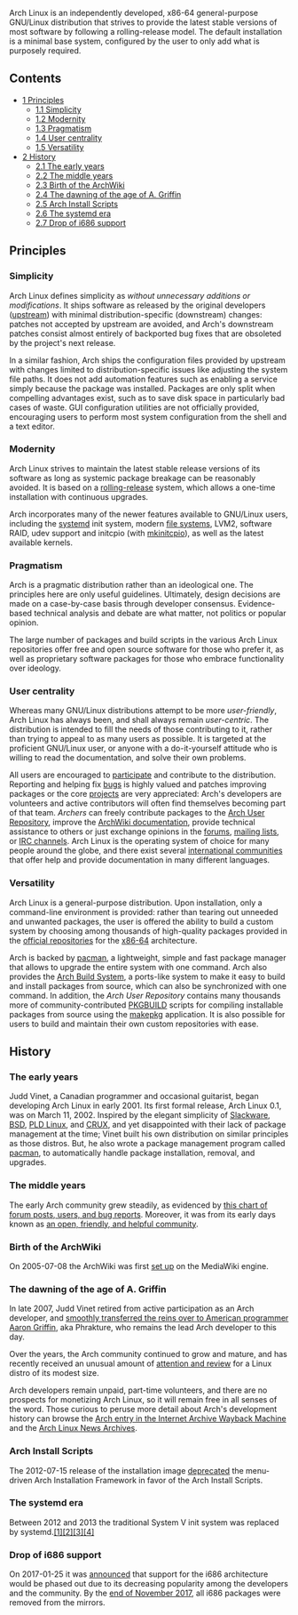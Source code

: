 Arch Linux is an independently developed, x86-64 general-purpose GNU/Linux distribution that strives to provide the latest stable versions of most software by following a rolling-release model. The default installation is a minimal base system, configured by the user to only add what is purposely required.

## Contents

*   [1 Principles](#Principles)
    *   [1.1 Simplicity](#Simplicity)
    *   [1.2 Modernity](#Modernity)
    *   [1.3 Pragmatism](#Pragmatism)
    *   [1.4 User centrality](#User_centrality)
    *   [1.5 Versatility](#Versatility)
*   [2 History](#History)
    *   [2.1 The early years](#The_early_years)
    *   [2.2 The middle years](#The_middle_years)
    *   [2.3 Birth of the ArchWiki](#Birth_of_the_ArchWiki)
    *   [2.4 The dawning of the age of A. Griffin](#The_dawning_of_the_age_of_A._Griffin)
    *   [2.5 Arch Install Scripts](#Arch_Install_Scripts)
    *   [2.6 The systemd era](#The_systemd_era)
    *   [2.7 Drop of i686 support](#Drop_of_i686_support)

## Principles

### Simplicity

Arch Linux defines simplicity as *without unnecessary additions or modifications*. It ships software as released by the original developers ([upstream](https://en.wikipedia.org/wiki/Upstream_(software_development) "wikipedia:Upstream (software development)")) with minimal distribution-specific (downstream) changes: patches not accepted by upstream are avoided, and Arch's downstream patches consist almost entirely of backported bug fixes that are obsoleted by the project's next release.

In a similar fashion, Arch ships the configuration files provided by upstream with changes limited to distribution-specific issues like adjusting the system file paths. It does not add automation features such as enabling a service simply because the package was installed. Packages are only split when compelling advantages exist, such as to save disk space in particularly bad cases of waste. GUI configuration utilities are not officially provided, encouraging users to perform most system configuration from the shell and a text editor.

### Modernity

Arch Linux strives to maintain the latest stable release versions of its software as long as systemic package breakage can be reasonably avoided. It is based on a [rolling-release](https://en.wikipedia.org/wiki/Rolling_release "wikipedia:Rolling release") system, which allows a one-time installation with continuous upgrades.

Arch incorporates many of the newer features available to GNU/Linux users, including the [systemd](/index.php/Systemd "Systemd") init system, modern [file systems](/index.php/File_systems "File systems"), LVM2, software RAID, udev support and initcpio (with [mkinitcpio](/index.php/Mkinitcpio "Mkinitcpio")), as well as the latest available kernels.

### Pragmatism

Arch is a pragmatic distribution rather than an ideological one. The principles here are only useful guidelines. Ultimately, design decisions are made on a case-by-case basis through developer consensus. Evidence-based technical analysis and debate are what matter, not politics or popular opinion.

The large number of packages and build scripts in the various Arch Linux repositories offer free and open source software for those who prefer it, as well as proprietary software packages for those who embrace functionality over ideology.

### User centrality

Whereas many GNU/Linux distributions attempt to be more *user-friendly*, Arch Linux has always been, and shall always remain *user-centric*. The distribution is intended to fill the needs of those contributing to it, rather than trying to appeal to as many users as possible. It is targeted at the proficient GNU/Linux user, or anyone with a do-it-yourself attitude who is willing to read the documentation, and solve their own problems.

All users are encouraged to [participate](/index.php/Getting_involved "Getting involved") and contribute to the distribution. Reporting and helping fix [bugs](https://bugs.archlinux.org/) is highly valued and patches improving packages or the core [projects](https://projects.archlinux.org/) are very appreciated: Arch's developers are volunteers and active contributors will often find themselves becoming part of that team. *Archers* can freely contribute packages to the [Arch User Repository](/index.php/Arch_User_Repository "Arch User Repository"), improve the [ArchWiki documentation](/index.php/Main_page "Main page"), provide technical assistance to others or just exchange opinions in the [forums](https://bbs.archlinux.org/), [mailing lists](https://mailman.archlinux.org/mailman/listinfo/), or [IRC channels](/index.php/IRC_channels "IRC channels"). Arch Linux is the operating system of choice for many people around the globe, and there exist several [international communities](/index.php/International_communities "International communities") that offer help and provide documentation in many different languages.

### Versatility

Arch Linux is a general-purpose distribution. Upon installation, only a command-line environment is provided: rather than tearing out unneeded and unwanted packages, the user is offered the ability to build a custom system by choosing among thousands of high-quality packages provided in the [official repositories](/index.php/Official_repositories "Official repositories") for the [x86-64](https://en.wikipedia.org/wiki/x86-64 "wikipedia:x86-64") architecture.

Arch is backed by [pacman](/index.php/Pacman "Pacman"), a lightweight, simple and fast package manager that allows to upgrade the entire system with one command. Arch also provides the [Arch Build System](/index.php/Arch_Build_System "Arch Build System"), a ports-like system to make it easy to build and install packages from source, which can also be synchronized with one command. In addition, the *Arch User Repository* contains many thousands more of community-contributed [PKGBUILD](/index.php/PKGBUILD "PKGBUILD") scripts for compiling installable packages from source using the [makepkg](/index.php/Makepkg "Makepkg") application. It is also possible for users to build and maintain their own custom repositories with ease.

## History

### The early years

Judd Vinet, a Canadian programmer and occasional guitarist, began developing Arch Linux in early 2001\. Its first formal release, Arch Linux 0.1, was on March 11, 2002\. Inspired by the elegant simplicity of [Slackware](http://www.slackware.com/), [BSD](https://en.wikipedia.org/wiki/Berkeley_Software_Distribution "wikipedia:Berkeley Software Distribution"), [PLD Linux](http://www.pld-linux.org/), and [CRUX](http://crux.nu/), and yet disappointed with their lack of package management at the time; Vinet built his own distribution on similar principles as those distros. But, he also wrote a package management program called [pacman](/index.php/Pacman "Pacman"), to automatically handle package installation, removal, and upgrades.

### The middle years

The early Arch community grew steadily, as evidenced by [this chart of forum posts, users, and bug reports](/images/8/8d/Archstats2002-2011.png "Archstats2002-2011.png"). Moreover, it was from its early days known as [an open, friendly, and helpful community](http://www.osnews.com/story/4827).

### Birth of the ArchWiki

On 2005-07-08 the ArchWiki was first [set up](/index.php/ArchWiki:About#History "ArchWiki:About") on the MediaWiki engine.

### The dawning of the age of A. Griffin

In late 2007, Judd Vinet retired from active participation as an Arch developer, and [smoothly transferred the reins over to American programmer Aaron Griffin](https://bbs.archlinux.org/viewtopic.php?id=38024), aka Phrakture, who remains the lead Arch developer to this day.

Over the years, the Arch community continued to grow and mature, and has recently received an unusual amount of [attention and review](/index.php/Arch_Linux_Press_Review "Arch Linux Press Review") for a Linux distro of its modest size.

Arch developers remain unpaid, part-time volunteers, and there are no prospects for monetizing Arch Linux, so it will remain free in all senses of the word. Those curious to peruse more detail about Arch's development history can browse the [Arch entry in the Internet Archive Wayback Machine](http://web.archive.org/web/*/archlinux.org) and the [Arch Linux News Archives](https://www.archlinux.org/news/).

### Arch Install Scripts

The 2012-07-15 release of the installation image [deprecated](https://www.archlinux.org/news/install-media-20120715-released/) the menu-driven Arch Installation Framework in favor of the Arch Install Scripts.

### The systemd era

Between 2012 and 2013 the traditional System V init system was replaced by systemd.[[1]](https://www.archlinux.org/news/install-medium-20121006-introduces-systemd/)[[2]](https://www.archlinux.org/news/systemd-is-now-the-default-on-new-installations/)[[3]](https://www.archlinux.org/news/end-of-initscripts-support/)[[4]](https://www.archlinux.org/news/final-sysvinit-deprecation-warning/)

### Drop of i686 support

On 2017-01-25 it was [announced](https://www.archlinux.org/news/phasing-out-i686-support/) that support for the i686 architecture would be phased out due to its decreasing popularity among the developers and the community. By the [end of November 2017](https://www.archlinux.org/news/the-end-of-i686-support/), all i686 packages were removed from the mirrors.